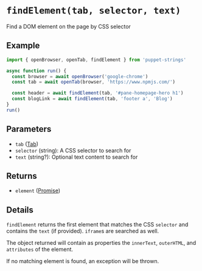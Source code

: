 # `findElement(tab, selector, text)`
Find a DOM element on the page by CSS selector

## Example
```js
import { openBrowser, openTab, findElement } from 'puppet-strings'

async function run() {
  const browser = await openBrowser('google-chrome')
  const tab = await openTab(browser, 'https://www.npmjs.com/')

  const header = await findElement(tab, '#pane-homepage-hero h1')
  const blogLink = await findElement(tab, 'footer a', 'Blog')
}
run()
```

## Parameters
* `tab` ([Tab](../../interface#tab-object))
* `selector` (string): A CSS selector to search for
* `text` (string?): Optional text content to search for

## Returns
* `element` ([Promise<Element>](../../interface#element-object))

## Details
`findElement` returns the first element that matches the CSS `selector` and
contains the `text` (if provided). `iframe`s are searched as well.

The object returned will contain as properties the `innerText`, `outerHTML`, and
`attributes` of the element.

If no matching element is found, an exception will be thrown.
